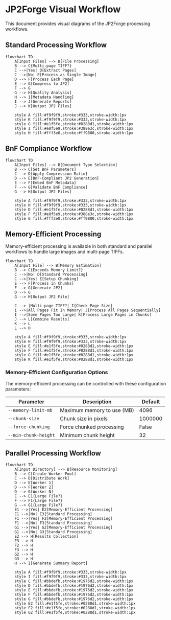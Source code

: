# JP2Forge Visual Workflow

This document provides visual diagrams of the JP2Forge processing workflows.

## Standard Processing Workflow

```mermaid
flowchart TD
    A[Input Files] --> B[File Processing]
    B --> C{Multi-page TIFF?}
    C -->|Yes| D[Extract Pages]
    C -->|No| E[Process as Single Image]
    D --> F[Process Each Page]
    E --> G[Compress to JP2]
    F --> G
    G --> H[Quality Analysis]
    H --> I[Metadata Handling]
    I --> J[Generate Reports]
    J --> K[Output JP2 Files]
    
    style A fill:#f9f9f9,stroke:#333,stroke-width:1px
    style K fill:#f9f9f9,stroke:#333,stroke-width:1px
    style G fill:#e1f5fe,stroke:#0288d1,stroke-width:1px
    style I fill:#e8f5e9,stroke:#388e3c,stroke-width:1px
    style H fill:#fff3e0,stroke:#ff9800,stroke-width:1px
```

## BnF Compliance Workflow

```mermaid
flowchart TD
    A[Input Files] --> B[Document Type Selection]
    B --> C[Set BnF Parameters]
    C --> D[Apply Compression Ratio]
    D --> E[BnF-Compliant JP2 Generation]
    E --> F[Embed BnF Metadata]
    F --> G[Validate BnF Compliance]
    G --> H[Output JP2 Files]
    
    style A fill:#f9f9f9,stroke:#333,stroke-width:1px
    style H fill:#f9f9f9,stroke:#333,stroke-width:1px
    style D fill:#e1f5fe,stroke:#0288d1,stroke-width:1px
    style F fill:#e8f5e9,stroke:#388e3c,stroke-width:1px
    style G fill:#fff3e0,stroke:#ff9800,stroke-width:1px
```

## Memory-Efficient Processing

Memory-efficient processing is available in both standard and parallel workflows to handle large images and multi-page TIFFs.

```mermaid
flowchart TD
    A[Input File] --> B[Memory Estimation]
    B --> C{Exceeds Memory Limit?}
    C -->|No| D[Standard Processing]
    C -->|Yes| E[Setup Chunking]
    E --> F[Process in Chunks]
    F --> G[Generate JP2]
    D --> G
    G --> H[Output JP2 File]
    
    C --> |Multi-page TIFF?| I{Check Page Size}
    I -->|All Pages Fit In Memory| J[Process All Pages Sequentially]
    I -->|Some Pages Too Large| K[Process Large Pages in Chunks]
    J --> L[Combine Results]
    K --> L
    L --> H
    
    style A fill:#f9f9f9,stroke:#333,stroke-width:1px
    style H fill:#f9f9f9,stroke:#333,stroke-width:1px
    style E fill:#e1f5fe,stroke:#0288d1,stroke-width:1px
    style F fill:#e1f5fe,stroke:#0288d1,stroke-width:1px
    style G fill:#e1f5fe,stroke:#0288d1,stroke-width:1px
    style K fill:#e1f5fe,stroke:#0288d1,stroke-width:1px
```

### Memory-Efficient Configuration Options

The memory-efficient processing can be controlled with these configuration parameters:

| Parameter | Description | Default |
|-----------|-------------|---------|
| `--memory-limit-mb` | Maximum memory to use (MB) | 4096 |
| `--chunk-size` | Chunk size in pixels | 1000000 |
| `--force-chunking` | Force chunked processing | False |
| `--min-chunk-height` | Minimum chunk height | 32 |

## Parallel Processing Workflow

```mermaid
flowchart TD
    A[Input Directory] --> B[Resource Monitoring]
    B --> C[Create Worker Pool]
    C --> D[Distribute Work]
    D --> E[Worker 1]
    D --> F[Worker 2]
    D --> G[Worker N]
    E --> E1{Large File?}
    F --> F1{Large File?}
    G --> G1{Large File?}
    E1 -->|Yes| E2[Memory-Efficient Processing]
    E1 -->|No| E3[Standard Processing]
    F1 -->|Yes| F2[Memory-Efficient Processing]
    F1 -->|No| F3[Standard Processing]
    G1 -->|Yes| G2[Memory-Efficient Processing]
    G1 -->|No| G3[Standard Processing]
    E2 --> H[Results Collection]
    E3 --> H
    F2 --> H
    F3 --> H
    G2 --> H
    G3 --> H
    H --> I[Generate Summary Report]
    
    style A fill:#f9f9f9,stroke:#333,stroke-width:1px
    style I fill:#f9f9f9,stroke:#333,stroke-width:1px
    style C fill:#bbdefb,stroke:#1976d2,stroke-width:1px
    style D fill:#bbdefb,stroke:#1976d2,stroke-width:1px
    style E fill:#bbdefb,stroke:#1976d2,stroke-width:1px
    style F fill:#bbdefb,stroke:#1976d2,stroke-width:1px
    style G fill:#bbdefb,stroke:#1976d2,stroke-width:1px
    style E2 fill:#e1f5fe,stroke:#0288d1,stroke-width:1px
    style F2 fill:#e1f5fe,stroke:#0288d1,stroke-width:1px
    style G2 fill:#e1f5fe,stroke:#0288d1,stroke-width:1px
```